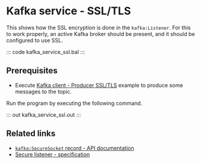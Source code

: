 # Kafka service - SSL/TLS

This shows how the SSL encryption is done in the `kafka:Listener`. For this to work properly, an active Kafka broker should be present, and it should be configured to use SSL.

::: code kafka_service_ssl.bal :::

## Prerequisites
- Execute [Kafka client - Producer SSL/TLS](/learn/by-example/kafka-client-producer-ssl) example to produce some messages to the topic.

Run the program by executing the following command.

::: out kafka_service_ssl.out :::

## Related links
- [`kafka:SecureSocket` record - API documentation](https://lib.ballerina.io/ballerinax/kafka/3.4.0/records/SecureSocket)
- [Secure listener - specification](https://github.com/ballerina-platform/module-ballerinax-kafka/blob/master/docs/spec/spec.md#4312-secure-listener)
